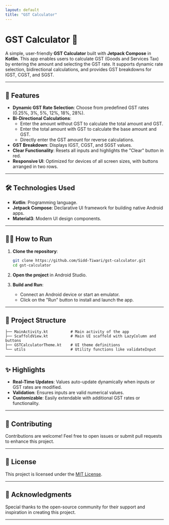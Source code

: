 ```yaml
---
layout: default
title: "GST Calculator"
---
```


# GST Calculator 🧮

A simple, user-friendly **GST Calculator** built with **Jetpack Compose** in **Kotlin**. This app enables users to calculate GST (Goods and Services Tax) by entering the amount and selecting the GST rate. It supports dynamic rate selection, bidirectional calculations, and provides GST breakdowns for IGST, CGST, and SGST.

---

## 🚀 Features

- **Dynamic GST Rate Selection**: Choose from predefined GST rates (0.25%, 3%, 5%, 12%, 18%, 28%).
- **Bi-Directional Calculations**: 
  - Enter the amount without GST to calculate the total amount and GST.
  - Enter the total amount with GST to calculate the base amount and GST.
  - Directly enter the GST amount for reverse calculations.
- **GST Breakdown**: Displays IGST, CGST, and SGST values.
- **Clear Functionality**: Resets all inputs and highlights the "Clear" button in red.
- **Responsive UI**: Optimized for devices of all screen sizes, with buttons arranged in two rows.

---

## 🛠️ Technologies Used

- **Kotlin**: Programming language.
- **Jetpack Compose**: Declarative UI framework for building native Android apps.
- **Material3**: Modern UI design components.

---

## 🧑‍💻 How to Run

1. **Clone the repository**:
   ```bash
   git clone https://github.com/Sidd-Tiwari/gst-calculator.git
   cd gst-calculator
   ```

2. **Open the project** in Android Studio.

3. **Build and Run**:
   - Connect an Android device or start an emulator.
   - Click on the "Run" button to install and launch the app.

---

## 📂 Project Structure

```
├── MainActivity.kt          # Main activity of the app
├── ScaffoldView.kt          # Main UI scaffold with LazyColumn and buttons
├── GSTCalculatorTheme.kt    # UI theme definitions
└── utils                    # Utility functions like validateInput
```

---

## ✨ Highlights

- **Real-Time Updates**: Values auto-update dynamically when inputs or GST rates are modified.
- **Validation**: Ensures inputs are valid numerical values.
- **Customizable**: Easily extendable with additional GST rates or functionality.

---

## 🤝 Contributing

Contributions are welcome! Feel free to open issues or submit pull requests to enhance this project.

---

## 📜 License

This project is licensed under the [MIT License](LICENSE).

---

## 🌟 Acknowledgments

Special thanks to the open-source community for their support and inspiration in creating this project.

---
